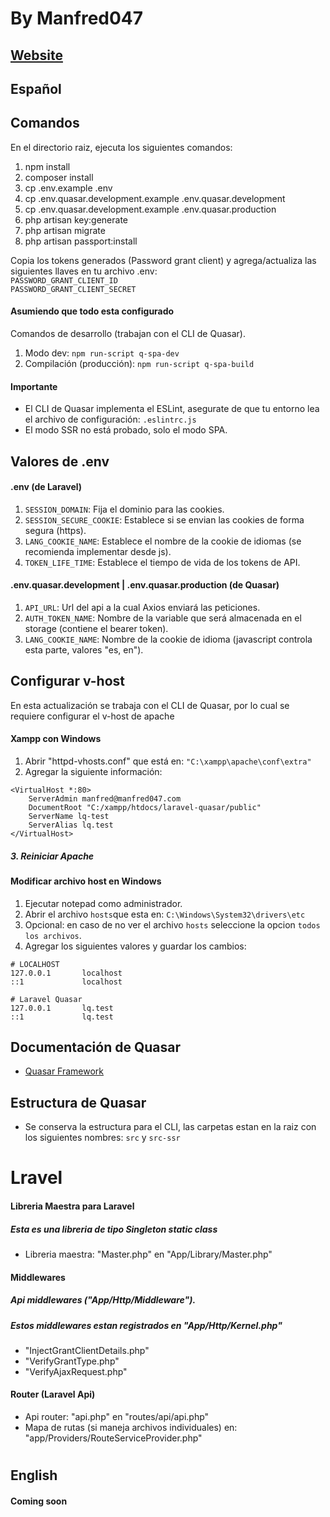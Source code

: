 # By Manfred047
## [Website](https://laravel-quasar.manfred047.com/)

## Español

## Comandos
En el directorio raiz, ejecuta los siguientes comandos:

1. npm install
2. composer install
3. cp .env.example .env
4. cp .env.quasar.development.example .env.quasar.development
5. cp .env.quasar.development.example .env.quasar.production
6. php artisan key:generate
7. php artisan migrate
8. php artisan passport:install

Copia los tokens generados (Password grant client) y agrega/actualiza las siguientes llaves en tu archivo .env:\
 `PASSWORD_GRANT_CLIENT_ID` \
 `PASSWORD_GRANT_CLIENT_SECRET`
 
 #### Asumiendo que todo esta configurado
 Comandos de desarrollo (trabajan con el CLI de Quasar).
 1. Modo dev: `npm run-script q-spa-dev`
 2. Compilación (producción): `npm run-script q-spa-build`
 
 #### Importante
 * El CLI de Quasar implementa el ESLint, asegurate de que tu entorno lea el archivo de configuración: `.eslintrc.js`
 * El modo SSR no está probado, solo el modo SPA.
 
 ## Valores de .env
 #### .env (de Laravel)
 1. `SESSION_DOMAIN`: Fija el dominio para las cookies.
 2. `SESSION_SECURE_COOKIE`: Establece si se envian las cookies de forma segura (https).
 3. `LANG_COOKIE_NAME`: Establece el nombre de la cookie de idiomas (se recomienda implementar desde js).
 4. `TOKEN_LIFE_TIME`: Establece el tiempo de vida de los tokens de API.
 
 #### .env.quasar.development | .env.quasar.production (de Quasar)
 1. `API_URL`: Url del api a la cual Axios enviará las peticiones.
 2. `AUTH_TOKEN_NAME`: Nombre de la variable que será almacenada en el storage (contiene el bearer token).
 3. `LANG_COOKIE_NAME`: Nombre de la cookie de idioma (javascript controla esta parte, valores "es, en").

## Configurar v-host
En esta actualización se trabaja con el CLI de Quasar, por lo cual se requiere configurar el v-host de apache

#### Xampp con Windows

1. Abrir "httpd-vhosts.conf" que está en: `"C:\xampp\apache\conf\extra"`
2. Agregar la siguiente información:
```
<VirtualHost *:80>
    ServerAdmin manfred@manfred047.com
    DocumentRoot "C:/xampp/htdocs/laravel-quasar/public"
    ServerName lq-test
    ServerAlias lq.test
</VirtualHost>
```
##### 3. Reiniciar Apache

#### Modificar archivo host en Windows
1. Ejecutar notepad como administrador.
2. Abrir el archivo `hosts`que esta en:
`C:\Windows\System32\drivers\etc`
3. Opcional: en caso de no ver el archivo `hosts` seleccione la opcion `todos los archivos`. 
4. Agregar los siguientes valores y guardar los cambios:
```
# LOCALHOST
127.0.0.1       localhost
::1             localhost

# Laravel Quasar
127.0.0.1       lq.test
::1             lq.test
```

## Documentación de Quasar
+ [Quasar Framework](https://quasar.dev/)

 ## Estructura de Quasar
 
 + Se conserva la estructura para el CLI, las carpetas estan en la raiz con los siguientes nombres:
 `src` y `src-ssr`
 
 # Lravel
 
#### Libreria Maestra para Laravel
##### Esta es una libreria de tipo Singleton static class

* Libreria maestra: "Master.php" en "App/Library/Master.php"

#### Middlewares
##### Api middlewares ("App/Http/Middleware").
##### Estos middlewares estan registrados en "App/Http/Kernel.php"

* "InjectGrantClientDetails.php"
* "VerifyGrantType.php"
* "VerifyAjaxRequest.php"

#### Router (Laravel Api)

* Api router: "api.php" en "routes/api/api.php"
* Mapa de rutas (si maneja archivos individuales) en: "app/Providers/RouteServiceProvider.php"

#

## English

#### Coming soon
